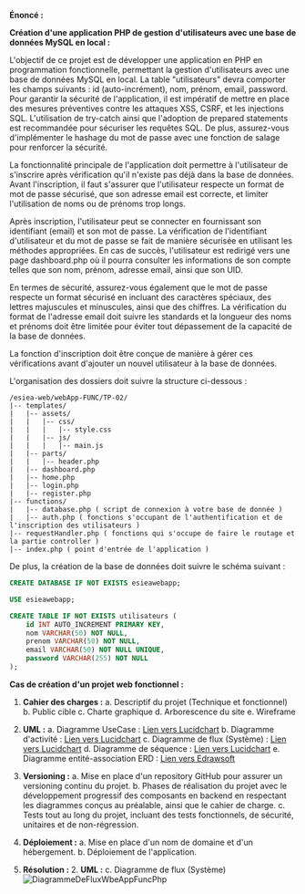 **Énoncé :**

**Création d'une application PHP de gestion d'utilisateurs avec une base de données MySQL en local :**

L'objectif de ce projet est de développer une application en PHP en programmation fonctionnelle, permettant la gestion d'utilisateurs avec une base de données MySQL en local. La table "utilisateurs" devra comporter les champs suivants : id (auto-incrément), nom, prénom, email, password. Pour garantir la sécurité de l'application, il est impératif de mettre en place des mesures préventives contre les attaques XSS, CSRF, et les injections SQL. L'utilisation de try-catch ainsi que l'adoption de prepared statements est recommandée pour sécuriser les requêtes SQL. De plus, assurez-vous d'implémenter le hashage du mot de passe avec une fonction de salage pour renforcer la sécurité.

La fonctionnalité principale de l'application doit permettre à l'utilisateur de s'inscrire après vérification qu'il n'existe pas déjà dans la base de données. Avant l'inscription, il faut s'assurer que l'utilisateur respecte un format de mot de passe sécurisé, que son adresse email est correcte, et limiter l'utilisation de noms ou de prénoms trop longs.

Après inscription, l'utilisateur peut se connecter en fournissant son identifiant (email) et son mot de passe. La vérification de l'identifiant d'utilisateur et du mot de passe se fait de manière sécurisée en utilisant les méthodes appropriées. En cas de succès, l'utilisateur est redirigé vers une page dashboard.php où il pourra consulter les informations de son compte telles que son nom, prénom, adresse email, ainsi que son UID.

En termes de sécurité, assurez-vous également que le mot de passe respecte un format sécurisé en incluant des caractères spéciaux, des lettres majuscules et minuscules, ainsi que des chiffres. La vérification du format de l'adresse email doit suivre les standards et la longueur des noms et prénoms doit être limitée pour éviter tout dépassement de la capacité de la base de données.

La fonction d'inscription doit être conçue de manière à gérer ces vérifications avant d'ajouter un nouvel utilisateur à la base de données.

L'organisation des dossiers doit suivre la structure ci-dessous :

```
/esiea-web/webApp-FUNC/TP-02/
|-- templates/
|   |-- assets/
|   |   |-- css/
|   |   |   |-- style.css
|   |   |-- js/
|   |   |   |-- main.js
|   |-- parts/
|   |   |-- header.php
|   |-- dashboard.php
|   |-- home.php
|   |-- login.php
|   |-- register.php
|-- functions/
|   |-- database.php ( script de connexion à votre base de donnée )
|   |-- auth.php ( fonctions s'occupant de l'authentification et de l'inscription des utilisateurs )
|-- requestHandler.php ( fonctions qui s'occupe de faire le routage et la partie controller )
|-- index.php ( point d'entrée de l'application )
```

De plus, la création de la base de données doit suivre le schéma suivant :

```sql
CREATE DATABASE IF NOT EXISTS esieawebapp;

USE esieawebapp;

CREATE TABLE IF NOT EXISTS utilisateurs (
    id INT AUTO_INCREMENT PRIMARY KEY,
    nom VARCHAR(50) NOT NULL,
    prenom VARCHAR(50) NOT NULL,
    email VARCHAR(50) NOT NULL UNIQUE,
    password VARCHAR(255) NOT NULL
);
```

**Cas de création d'un projet web fonctionnel :**

1. **Cahier des charges :**
    a. Descriptif du projet (Technique et fonctionnel)
    b. Public cible
    c. Charte graphique
    d. Arborescence du site
    e. Wireframe

2. **UML :**
    a. Diagramme UseCase : [Lien vers Lucidchart](https://www.lucidchart.com/pages/uml-use-case-diagram)
    b. Diagramme d'activité : [Lien vers Lucidchart](https://www.lucidchart.com/pages/fr/diagramme-dactivite-uml)
    c. Diagramme de flux (Système) : [Lien vers Lucidchart](https://www.lucidchart.com/pages/fr/diagramme-de-flux-de-donnees)
    d. Diagramme de séquence : [Lien vers Lucidchart](https://www.lucidchart.com/pages/fr/diagramme-de-sequence-uml)
    e. Diagramme entité-association ERD : [Lien vers Edrawsoft](https://www.edrawsoft.com/fr/what-is-entity-relationship-diagram-erd.html)

3. **Versioning :**
    a. Mise en place d'un repository GitHub pour assurer un versioning continu du projet.
    b. Phases de réalisation du projet avec le développement progressif des composants en backend en respectant les diagrammes conçus au préalable, ainsi que le cahier de charge.
    c. Tests tout au long du projet, incluant des tests fonctionnels, de sécurité, unitaires et de non-régression.

4. **Déploiement :**
    a. Mise en place d'un nom de domaine et d'un hébergement.
    b. Déploiement de l'application.

5. **Résolution :**
   2. **UML :**
      c. Diagramme de flux (Système)
      ![DiagrammeDeFluxWbeAppFuncPhp](https://github.com/yugmerabtene/ESIEA-WEB/assets/3670077/bf58869e-8552-4b39-9e37-2fc086f64d5f)
